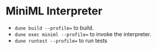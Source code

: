 # MiniML Interpreter

- `dune build --profile=` to build.
- `dune exec miniml --profile=` to invoke the interpreter.
- `dune runtest --profile=` to run tests

